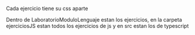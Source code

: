 Cada ejercicio tiene su css aparte

Dentro de LaboratorioModuloLenguaje estan los ejercicios, en la carpeta ejerciciosJS estan todos los ejercicios de js y en src estan los de typescript

